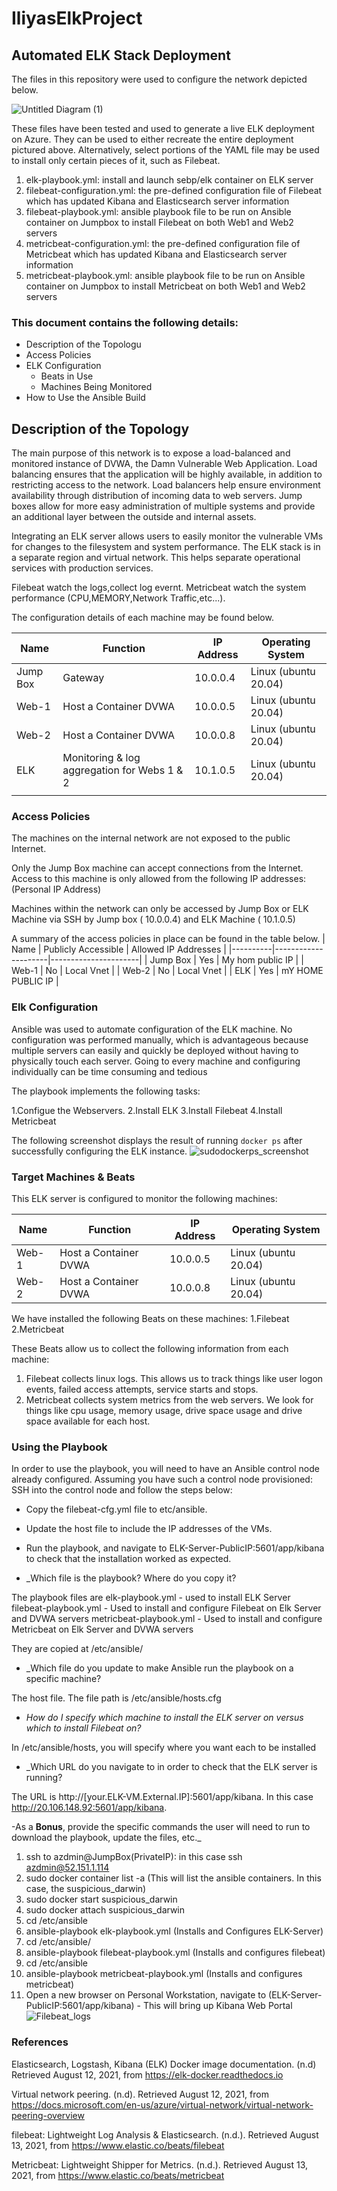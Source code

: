 # IliyasElkProject
 
 ## Automated ELK Stack Deployment
The files in this repository were used to configure the network depicted below.

![Untitled Diagram (1)](https://user-images.githubusercontent.com/83253408/130800705-a8081a9b-f1c1-469b-8d6e-7a312040b1d0.png)

These files have been tested and used to generate a live ELK deployment on Azure. They can be used to either recreate the entire deployment pictured above. Alternatively, select portions of the YAML file may be used to install only certain pieces of it, such as Filebeat.



1. elk-playbook.yml: install and launch sebp/elk container on ELK server
2. filebeat-configuration.yml: the pre-defined configuration file of Filebeat which has updated Kibana and Elasticsearch server information
3. filebeat-playbook.yml: ansible playbook file to be run on Ansible container on Jumpbox to install Filebeat on both Web1 and Web2 servers
4. metricbeat-configuration.yml: the pre-defined configuration file of Metricbeat which has updated Kibana and Elasticsearch server information
5. metricbeat-playbook.yml: ansible playbook file to be run on Ansible container on Jumpbox to install Metricbeat on both Web1 and Web2 servers

### This document contains the following details:
- Description of the Topologu
- Access Policies
- ELK Configuration
  - Beats in Use
  - Machines Being Monitored
- How to Use the Ansible Build

## Description of the Topology
The main purpose of this network is to expose a load-balanced and monitored instance of DVWA, the Damn Vulnerable Web Application.
Load balancing ensures that the application will be highly available, in addition to restricting access to the network.
Load balancers help ensure environment availability through distribution of incoming data to web servers. Jump boxes allow for more easy administration of multiple systems and provide an additional layer between the outside and internal assets.

Integrating an ELK server allows users to easily monitor the vulnerable VMs for changes to the filesystem and system performance. The ELK stack is in a separate region and virtual network. This helps separate operational services with production services.

Filebeat watch the logs,collect log evernt. Metricbeat watch the system performance (CPU,MEMORY,Network Traffic,etc...).

The configuration details of each machine may be found below.

| Name     	| Function                                     	| IP Address 	| Operating System     	|
|----------	|----------------------------------------------	|------------	|----------------------	|
| Jump Box 	| Gateway                                      	| 10.0.0.4   	| Linux (ubuntu 20.04) 	|
| Web-1    	| Host a Container DVWA                        	| 10.0.0.5   	| Linux (ubuntu 20.04) 	|
| Web-2    	| Host a Container DVWA                        	| 10.0.0.8   	| Linux (ubuntu 20.04) 	|
| ELK      	| Monitoring & log aggregation for Webs 1 & 2  	| 10.1.0.5   	| Linux (ubuntu 20.04) 	|
|          	|                                              	|            	|                      	|

### Access Policies
The machines on the internal network are not exposed to the public Internet.

Only the Jump Box machine can accept connections from the Internet. Access to this machine is only allowed from the following IP addresses: (Personal IP Address)

Machines within the network can only be accessed by Jump Box or ELK Machine via SSH by
Jump box ( 10.0.0.4) and ELK Machine  ( 10.1.0.5)

A summary of the access policies in place can be found in the table below.
| Name     | Publicly Accessible | Allowed IP Addresses |
|----------|---------------------|----------------------|
| Jump Box | Yes                 | My hom public IP     |
| Web-1    | No                  | Local Vnet           |
| Web-2    | No                  | Local Vnet           |
| ELK      | Yes                 | mY HOME PUBLIC IP    |

### Elk Configuration
Ansible was used to automate configuration of the ELK machine. No configuration was performed manually, which is advantageous because multiple servers can easily and quickly be deployed without having to physically touch each server. Going to every machine and configuring individually can be time consuming and tedious

The playbook implements the following tasks:

 1.Configue the Webservers.
 2.Install ELK
 3.Install Filebeat
 4.Install Metricbeat

The following screenshot displays the result of running `docker ps` after successfully configuring the ELK instance.
![sudodockerps_screenshot](https://user-images.githubusercontent.com/83253408/130787332-fa35720e-88fd-4615-9cb0-acd1dbc5eaad.png)

### Target Machines & Beats
This ELK server is configured to monitor the following machines:

| Name  	| Function              	| IP Address 	| Operating System     	|
|-------	|-----------------------	|------------	|----------------------	|
| Web-1 	| Host a Container DVWA 	| 10.0.0.5   	| Linux (ubuntu 20.04) 	|
| Web-2 	| Host a Container DVWA 	| 10.0.0.8   	| Linux (ubuntu 20.04) 	|

We have installed the following Beats on these machines:
1.Filebeat
2.Metricbeat

These Beats allow us to collect the following information from each machine:
1. Filebeat collects linux logs. This allows us to track things like user logon events, failed access attempts, service starts and stops.
2. Metricbeat collects system metrics from the web servers. We look for things like cpu usage, memory usage, drive space usage and drive space available for each host.

### Using the Playbook
In order to use the playbook, you will need to have an Ansible control node already configured. Assuming you have such a control node provisioned:
SSH into the control node and follow the steps below:
- Copy the filebeat-cfg.yml file to etc/ansible.
- Update the host file to include the IP addresses of the VMs.
- Run the playbook, and navigate to ELK-Server-PublicIP:5601/app/kibana to check that the installation worked as expected.

- _Which file is the playbook? Where do you copy it? 

The playbook files are 
elk-playbook.yml - used to install ELK Server
filebeat-playbook.yml - Used to install and configure Filebeat on Elk Server and DVWA servers
metricbeat-playbook.yml - Used to install and configure Metricbeat on Elk Server and DVWA servers

They are copied at /etc/ansible/

- _Which file do you update to make Ansible run the playbook on a specific machine? 
 
The host file. The file path is /etc/ansible/hosts.cfg

- _How do I specify which machine to install the ELK server on versus which to install Filebeat on?_

In /etc/ansible/hosts, you will specify where you want each to be installed

- _Which URL do you navigate to in order to check that the ELK server is running?

The URL is http://[your.ELK-VM.External.IP]:5601/app/kibana. In this case http://20.106.148.92:5601/app/kibana.

-As a **Bonus**, provide the specific commands the user will need to run to download the playbook, update the files, etc._

1. ssh to azdmin@JumpBox(PrivateIP):  in this case ssh azdmin@52.151.1.114
2. sudo docker container list -a (This will list the ansible containers. In this case, the suspicious_darwin)
3. sudo docker start suspicious_darwin
4. sudo docker attach suspicious_darwin
5. cd /etc/ansible
6. ansible-playbook elk-playbook.yml (Installs and Configures ELK-Server)
7. cd /etc/ansible/
8. ansible-playbook filebeat-playbook.yml (Installs and configures filebeat)
9. cd /etc/ansible
10. ansible-playbook metricbeat-playbook.yml (Installs and configures metricbeat)
11. Open a new browser on Personal Workstation, navigate to (ELK-Server-PublicIP:5601/app/kibana) - This will bring up Kibana Web Portal
![Filebeat_logs](https://user-images.githubusercontent.com/83253408/130902393-99a91027-40d7-444a-a634-50f53e2c0f76.png)

### References

Elasticsearch, Logstash, Kibana (ELK) Docker image documentation. (n.d) Retrieved August 12, 2021, from https://elk-docker.readthedocs.io

Virtual network peering. (n.d). Retrieved August 12, 2021, from https://docs.microsoft.com/en-us/azure/virtual-network/virtual-network-peering-overview 

filebeat: Lightweight Log Analysis & Elasticsearch. (n.d.). Retrieved August 13, 2021, from https://www.elastic.co/beats/filebeat 

Metricbeat: Lightweight Shipper for Metrics. (n.d.). Retrieved August 13, 2021, from https://www.elastic.co/beats/metricbeat

